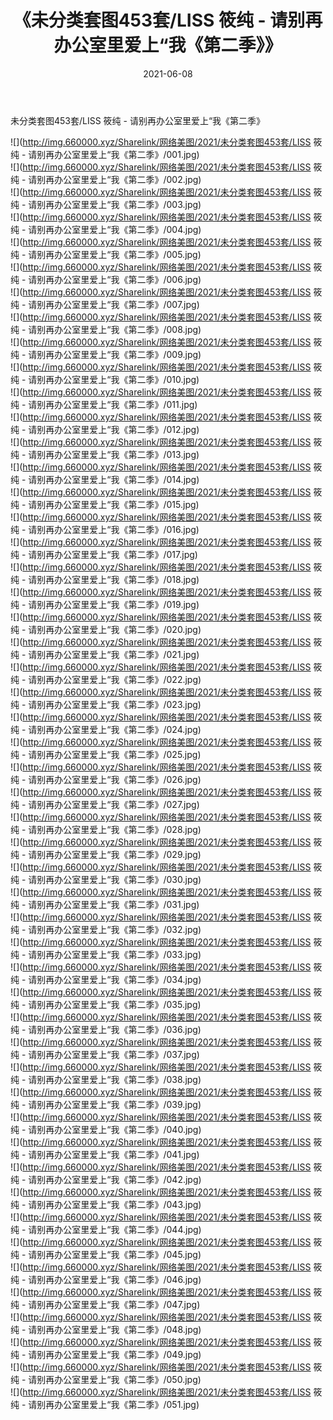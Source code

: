﻿---
layout: post
title:  《未分类套图453套/LISS 筱纯 - 请别再办公室里爱上“我《第二季》》
date:   2021-06-08
img: http://img.660000.xyz/Sharelink/网络美图/2021/未分类套图453套/LISS 筱纯 - 请别再办公室里爱上“我《第二季》/000.jpg
categories: [美女, 清纯, 唯美]
---

未分类套图453套/LISS 筱纯 - 请别再办公室里爱上“我《第二季》

 ![](http://img.660000.xyz/Sharelink/网络美图/2021/未分类套图453套/LISS 筱纯 - 请别再办公室里爱上“我《第二季》/001.jpg) <br>![](http://img.660000.xyz/Sharelink/网络美图/2021/未分类套图453套/LISS 筱纯 - 请别再办公室里爱上“我《第二季》/002.jpg) <br>![](http://img.660000.xyz/Sharelink/网络美图/2021/未分类套图453套/LISS 筱纯 - 请别再办公室里爱上“我《第二季》/003.jpg) <br>![](http://img.660000.xyz/Sharelink/网络美图/2021/未分类套图453套/LISS 筱纯 - 请别再办公室里爱上“我《第二季》/004.jpg) <br>![](http://img.660000.xyz/Sharelink/网络美图/2021/未分类套图453套/LISS 筱纯 - 请别再办公室里爱上“我《第二季》/005.jpg) <br>![](http://img.660000.xyz/Sharelink/网络美图/2021/未分类套图453套/LISS 筱纯 - 请别再办公室里爱上“我《第二季》/006.jpg) <br>![](http://img.660000.xyz/Sharelink/网络美图/2021/未分类套图453套/LISS 筱纯 - 请别再办公室里爱上“我《第二季》/007.jpg) <br>![](http://img.660000.xyz/Sharelink/网络美图/2021/未分类套图453套/LISS 筱纯 - 请别再办公室里爱上“我《第二季》/008.jpg) <br>![](http://img.660000.xyz/Sharelink/网络美图/2021/未分类套图453套/LISS 筱纯 - 请别再办公室里爱上“我《第二季》/009.jpg) <br>![](http://img.660000.xyz/Sharelink/网络美图/2021/未分类套图453套/LISS 筱纯 - 请别再办公室里爱上“我《第二季》/010.jpg) <br>![](http://img.660000.xyz/Sharelink/网络美图/2021/未分类套图453套/LISS 筱纯 - 请别再办公室里爱上“我《第二季》/011.jpg) <br>![](http://img.660000.xyz/Sharelink/网络美图/2021/未分类套图453套/LISS 筱纯 - 请别再办公室里爱上“我《第二季》/012.jpg) <br>![](http://img.660000.xyz/Sharelink/网络美图/2021/未分类套图453套/LISS 筱纯 - 请别再办公室里爱上“我《第二季》/013.jpg) <br>![](http://img.660000.xyz/Sharelink/网络美图/2021/未分类套图453套/LISS 筱纯 - 请别再办公室里爱上“我《第二季》/014.jpg) <br>![](http://img.660000.xyz/Sharelink/网络美图/2021/未分类套图453套/LISS 筱纯 - 请别再办公室里爱上“我《第二季》/015.jpg) <br>![](http://img.660000.xyz/Sharelink/网络美图/2021/未分类套图453套/LISS 筱纯 - 请别再办公室里爱上“我《第二季》/016.jpg) <br>![](http://img.660000.xyz/Sharelink/网络美图/2021/未分类套图453套/LISS 筱纯 - 请别再办公室里爱上“我《第二季》/017.jpg) <br>![](http://img.660000.xyz/Sharelink/网络美图/2021/未分类套图453套/LISS 筱纯 - 请别再办公室里爱上“我《第二季》/018.jpg) <br>![](http://img.660000.xyz/Sharelink/网络美图/2021/未分类套图453套/LISS 筱纯 - 请别再办公室里爱上“我《第二季》/019.jpg) <br>![](http://img.660000.xyz/Sharelink/网络美图/2021/未分类套图453套/LISS 筱纯 - 请别再办公室里爱上“我《第二季》/020.jpg) <br>![](http://img.660000.xyz/Sharelink/网络美图/2021/未分类套图453套/LISS 筱纯 - 请别再办公室里爱上“我《第二季》/021.jpg) <br>![](http://img.660000.xyz/Sharelink/网络美图/2021/未分类套图453套/LISS 筱纯 - 请别再办公室里爱上“我《第二季》/022.jpg) <br>![](http://img.660000.xyz/Sharelink/网络美图/2021/未分类套图453套/LISS 筱纯 - 请别再办公室里爱上“我《第二季》/023.jpg) <br>![](http://img.660000.xyz/Sharelink/网络美图/2021/未分类套图453套/LISS 筱纯 - 请别再办公室里爱上“我《第二季》/024.jpg) <br>![](http://img.660000.xyz/Sharelink/网络美图/2021/未分类套图453套/LISS 筱纯 - 请别再办公室里爱上“我《第二季》/025.jpg) <br>![](http://img.660000.xyz/Sharelink/网络美图/2021/未分类套图453套/LISS 筱纯 - 请别再办公室里爱上“我《第二季》/026.jpg) <br>![](http://img.660000.xyz/Sharelink/网络美图/2021/未分类套图453套/LISS 筱纯 - 请别再办公室里爱上“我《第二季》/027.jpg) <br>![](http://img.660000.xyz/Sharelink/网络美图/2021/未分类套图453套/LISS 筱纯 - 请别再办公室里爱上“我《第二季》/028.jpg) <br>![](http://img.660000.xyz/Sharelink/网络美图/2021/未分类套图453套/LISS 筱纯 - 请别再办公室里爱上“我《第二季》/029.jpg) <br>![](http://img.660000.xyz/Sharelink/网络美图/2021/未分类套图453套/LISS 筱纯 - 请别再办公室里爱上“我《第二季》/030.jpg) <br>![](http://img.660000.xyz/Sharelink/网络美图/2021/未分类套图453套/LISS 筱纯 - 请别再办公室里爱上“我《第二季》/031.jpg) <br>![](http://img.660000.xyz/Sharelink/网络美图/2021/未分类套图453套/LISS 筱纯 - 请别再办公室里爱上“我《第二季》/032.jpg) <br>![](http://img.660000.xyz/Sharelink/网络美图/2021/未分类套图453套/LISS 筱纯 - 请别再办公室里爱上“我《第二季》/033.jpg) <br>![](http://img.660000.xyz/Sharelink/网络美图/2021/未分类套图453套/LISS 筱纯 - 请别再办公室里爱上“我《第二季》/034.jpg) <br>![](http://img.660000.xyz/Sharelink/网络美图/2021/未分类套图453套/LISS 筱纯 - 请别再办公室里爱上“我《第二季》/035.jpg) <br>![](http://img.660000.xyz/Sharelink/网络美图/2021/未分类套图453套/LISS 筱纯 - 请别再办公室里爱上“我《第二季》/036.jpg) <br>![](http://img.660000.xyz/Sharelink/网络美图/2021/未分类套图453套/LISS 筱纯 - 请别再办公室里爱上“我《第二季》/037.jpg) <br>![](http://img.660000.xyz/Sharelink/网络美图/2021/未分类套图453套/LISS 筱纯 - 请别再办公室里爱上“我《第二季》/038.jpg) <br>![](http://img.660000.xyz/Sharelink/网络美图/2021/未分类套图453套/LISS 筱纯 - 请别再办公室里爱上“我《第二季》/039.jpg) <br>![](http://img.660000.xyz/Sharelink/网络美图/2021/未分类套图453套/LISS 筱纯 - 请别再办公室里爱上“我《第二季》/040.jpg) <br>![](http://img.660000.xyz/Sharelink/网络美图/2021/未分类套图453套/LISS 筱纯 - 请别再办公室里爱上“我《第二季》/041.jpg) <br>![](http://img.660000.xyz/Sharelink/网络美图/2021/未分类套图453套/LISS 筱纯 - 请别再办公室里爱上“我《第二季》/042.jpg) <br>![](http://img.660000.xyz/Sharelink/网络美图/2021/未分类套图453套/LISS 筱纯 - 请别再办公室里爱上“我《第二季》/043.jpg) <br>![](http://img.660000.xyz/Sharelink/网络美图/2021/未分类套图453套/LISS 筱纯 - 请别再办公室里爱上“我《第二季》/044.jpg) <br>![](http://img.660000.xyz/Sharelink/网络美图/2021/未分类套图453套/LISS 筱纯 - 请别再办公室里爱上“我《第二季》/045.jpg) <br>![](http://img.660000.xyz/Sharelink/网络美图/2021/未分类套图453套/LISS 筱纯 - 请别再办公室里爱上“我《第二季》/046.jpg) <br>![](http://img.660000.xyz/Sharelink/网络美图/2021/未分类套图453套/LISS 筱纯 - 请别再办公室里爱上“我《第二季》/047.jpg) <br>![](http://img.660000.xyz/Sharelink/网络美图/2021/未分类套图453套/LISS 筱纯 - 请别再办公室里爱上“我《第二季》/048.jpg) <br>![](http://img.660000.xyz/Sharelink/网络美图/2021/未分类套图453套/LISS 筱纯 - 请别再办公室里爱上“我《第二季》/049.jpg) <br>![](http://img.660000.xyz/Sharelink/网络美图/2021/未分类套图453套/LISS 筱纯 - 请别再办公室里爱上“我《第二季》/050.jpg) <br>![](http://img.660000.xyz/Sharelink/网络美图/2021/未分类套图453套/LISS 筱纯 - 请别再办公室里爱上“我《第二季》/051.jpg) <br>